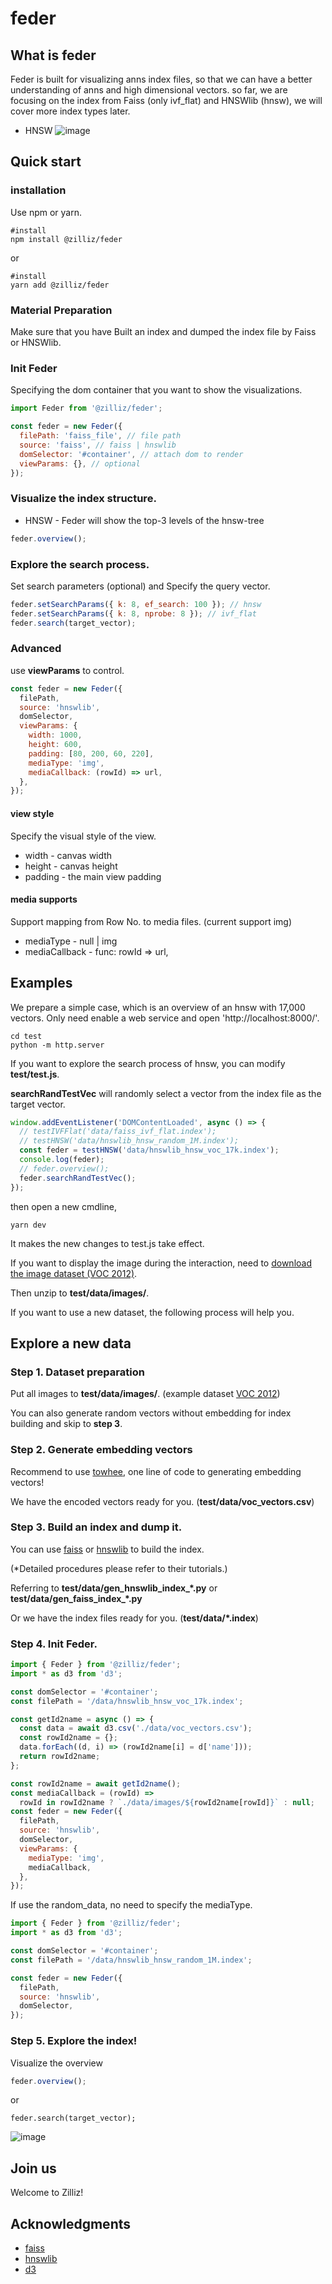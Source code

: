 # feder

## What is feder

Feder is built for visualizing anns index files, so that we can have a better understanding of anns and high dimensional vectors. so far, we are focusing on the index from Faiss (only ivf_flat) and HNSWlib (hnsw), we will cover more index types later.

- HNSW
  ![image](./fig/hnsw_overview.png)

## Quick start

### installation

Use npm or yarn.

```shell
#install
npm install @zilliz/feder
```

or

```shell
#install
yarn add @zilliz/feder
```

### Material Preparation

Make sure that you have Built an index and dumped the index file by Faiss or HNSWlib.

### Init Feder

Specifying the dom container that you want to show the visualizations.

```js
import Feder from '@zilliz/feder';

const feder = new Feder({
  filePath: 'faiss_file', // file path
  source: 'faiss', // faiss | hnswlib
  domSelector: '#container', // attach dom to render
  viewParams: {}, // optional
});
```

### Visualize the index structure.

- HNSW - Feder will show the top-3 levels of the hnsw-tree

```js
feder.overview();
```

### Explore the search process.

Set search parameters (optional) and Specify the query vector.

```js
feder.setSearchParams({ k: 8, ef_search: 100 }); // hnsw
feder.setSearchParams({ k: 8, nprobe: 8 }); // ivf_flat
feder.search(target_vector);
```

### Advanced

use **viewParams** to control.

```js
const feder = new Feder({
  filePath,
  source: 'hnswlib',
  domSelector,
  viewParams: {
    width: 1000,
    height: 600,
    padding: [80, 200, 60, 220],
    mediaType: 'img',
    mediaCallback: (rowId) => url,
  },
});
```

#### view style

Specify the visual style of the view.

- width - canvas width
- height - canvas height
- padding - the main view padding

#### media supports

Support mapping from Row No. to media files. (current support img)

- mediaType - null | img
- mediaCallback - func: rowId => url,

## Examples

We prepare a simple case, which is an overview of an hnsw with 17,000 vectors.
Only need enable a web service and open 'http://localhost:8000/'.

```shell
cd test
python -m http.server
```

If you want to explore the search process of hnsw, you can modify **test/test.js**.

**searchRandTestVec** will randomly select a vector from the index file as the target vector.

```js
window.addEventListener('DOMContentLoaded', async () => {
  // testIVFFlat('data/faiss_ivf_flat.index');
  // testHNSW('data/hnswlib_hnsw_random_1M.index');
  const feder = testHNSW('data/hnswlib_hnsw_voc_17k.index');
  console.log(feder);
  // feder.overview();
  feder.searchRandTestVec();
});
```
then open a new cmdline, 
```shell
yarn dev
```
It makes the new changes to test.js take effect.

If you want to display the image during the interaction, need to [download the image dataset (VOC 2012)](<(http://host.robots.ox.ac.uk/pascal/VOC/voc2012/VOCtrainval_11-May-2012.tar)>).

Then unzip to **test/data/images/**.

If you want to use a new dataset, the following process will help you.

## Explore a new data

### Step 1. Dataset preparation

Put all images to **test/data/images/**. (example dataset [VOC 2012](<(http://host.robots.ox.ac.uk/pascal/VOC/voc2012/VOCtrainval_11-May-2012.tar)>))

You can also generate random vectors without embedding for index building and skip to **step 3**.

### Step 2. Generate embedding vectors

Recommend to use [towhee](https://github.com/towhee-io/towhee), one line of code to generating embedding vectors!

We have the encoded vectors ready for you. (**test/data/voc_vectors.csv**)

### Step 3. Build an index and dump it.

You can use [faiss](https://github.com/facebookresearch/faiss) or [hnswlib](https://github.com/nmslib/hnswlib) to build the index.

(\*Detailed procedures please refer to their tutorials.)

Referring to **test/data/gen_hnswlib_index_*.py** or **test/data/gen_faiss_index_*.py**

Or we have the index files ready for you. (**test/data/\*.index**)

### Step 4. Init Feder.

```js
import { Feder } from '@zilliz/feder';
import * as d3 from 'd3';

const domSelector = '#container';
const filePath = '/data/hnswlib_hnsw_voc_17k.index';

const getId2name = async () => {
  const data = await d3.csv('./data/voc_vectors.csv');
  const rowId2name = {};
  data.forEach((d, i) => (rowId2name[i] = d['name']));
  return rowId2name;
};

const rowId2name = await getId2name();
const mediaCallback = (rowId) =>
  rowId in rowId2name ? `./data/images/${rowId2name[rowId]}` : null;
const feder = new Feder({
  filePath,
  source: 'hnswlib',
  domSelector,
  viewParams: {
    mediaType: 'img',
    mediaCallback,
  },
});
```

If use the random_data, no need to specify the mediaType.

```js
import { Feder } from '@zilliz/feder';
import * as d3 from 'd3';

const domSelector = '#container';
const filePath = '/data/hnswlib_hnsw_random_1M.index';

const feder = new Feder({
  filePath,
  source: 'hnswlib',
  domSelector,
});
```

### Step 5. Explore the index!

Visualize the overview

```js
feder.overview();
```

or

```
feder.search(target_vector);
```

![image](./fig/hnsw_search.png)

## Join us

Welcome to Zilliz!

## Acknowledgments

- [faiss](https://github.com/facebookresearch/faiss)
- [hnswlib](https://github.com/nmslib/hnswlib)
- [d3](https://github.com/d3/d3)
